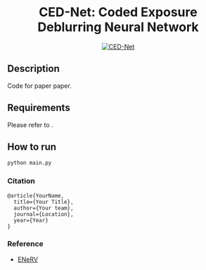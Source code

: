 <div align="center">

# CED-Net: Coded Exposure Deblurring Neural Network


[![CED-Net](https://img.shields.io/badge/CED--Net-Coded%20Exposure%20Deblurring%20Neural%20Network-green)](https://github.com/dawnlh/CED-Net)

</div>

## Description

Code for paper paper.

## Requirements

Please refer to [](./requirements.txt).

## How to run

```bash
python main.py
```


### Citation

```
@article{YourName,
  title={Your Title},
  author={Your team},
  journal={Location},
  year={Year}
}
```

### Reference

- [ENeRV](https://github.com/kyleleey/E-NeRV)